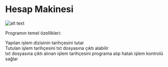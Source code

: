 # Hesap Makinesi

![alt text](https://i2.wp.com/saitorhan.com/wp-content/uploads/2018/07/Capture.jpg?w=736)

Programın temel özellikleri:

Yapılan işlem dizisinin tarihçesini tutar </br>
Tutulan işlem tarihçesini txt dosyasına çıktı alabilir</br>
txt dosyasına çıktı alınan işlem tarihçesini programa alıp hatalı işlem kontrolü sağlar
